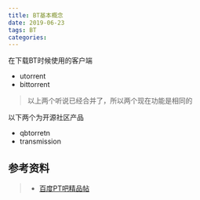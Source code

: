 ```yaml
---
title: BT基本概念
date: 2019-06-23
tags: BT
categories:
---
```


在下载BT时候使用的客户端

- utorrent
- bittorrent

> 以上两个听说已经合并了，所以两个现在功能是相同的

以下两个为开源社区产品

- qbtorretn
- transmission




## 参考资料
> - [百度PT吧精品帖](https://tieba.baidu.com/f?kw=pt&ie=utf-8&tab=good)
